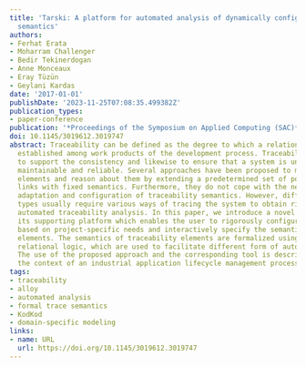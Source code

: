 ```yaml
---
title: 'Tarski: A platform for automated analysis of dynamically configurable traceability
  semantics'
authors:
- Ferhat Erata
- Moharram Challenger
- Bedir Tekinerdogan
- Anne Monceaux
- Eray Tüzün
- Geylani Kardas
date: '2017-01-01'
publishDate: '2023-11-25T07:08:35.499382Z'
publication_types:
- paper-conference
publication: '*Proceedings of the Symposium on Applied Computing (SAC)*'
doi: 10.1145/3019612.3019747
abstract: Traceability can be defined as the degree to which a relationship can be
  established among work products of the development process. Traceability is important
  to support the consistency and likewise to ensure that a system is understandable,
  maintainable and reliable. Several approaches have been proposed to model traceability
  elements and reason about them by extending a predetermined set of possible trace
  links with fixed semantics. Furthermore, they do not cope with the need for dynamic
  adaptation and configuration of traceability semantics. However, different project
  types usually require various ways of tracing the system to obtain richer and precise
  automated traceability analysis. In this paper, we introduce a novel approach with
  its supporting platform which enables the user to rigorously configure the system
  based on project-specific needs and interactively specify the semantics of traceability
  elements. The semantics of traceability elements are formalized using first-order
  relational logic, which are used to facilitate different form of automated analysis.
  The use of the proposed approach and the corresponding tool is described within
  the context of an industrial application lifecycle management process.
tags:
- traceability
- alloy
- automated analysis
- formal trace semantics
- KodKod
- domain-specific modeling
links:
- name: URL
  url: https://doi.org/10.1145/3019612.3019747
---
```

